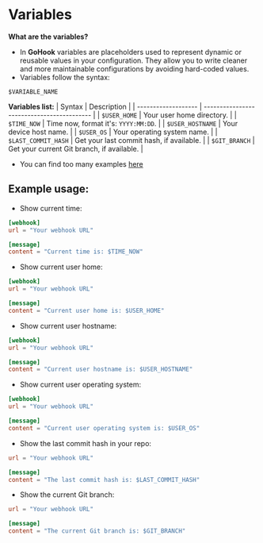 # Variables
**__What are the variables?__**
* In **GoHook** variables are placeholders used to represent dynamic or reusable values in your configuration. They allow you to write cleaner and more maintainable configurations by avoiding hard-coded values.
* Variables follow the syntax:
```
$VARIABLE_NAME
```

**__Variables list:__**
| Syntax              | Description                                |
| ------------------- | ------------------------------------------ |
| `$USER_HOME`        | Your user home directory.                  |
| `$TIME_NOW`         | Time now, format it's: `YYYY:MM:DD`.       |
| `$USER_HOSTNAME`    | Your device host name.                     |
| `$USER_OS`          | Your operating system name.                |
| `$LAST_COMMIT_HASH` | Get your last commit hash, if available.   |
| `$GIT_BRANCH`       | Get your current Git branch, if available. |
* You can find too many  examples [here](#example-usage)

## Example usage:

* Show current time:
```toml
[webhook]
url = "Your webhook URL"

[message]
content = "Current time is: $TIME_NOW"
```

* Show current user home:
```toml
[webhook]
url = "Your webhook URL"

[message]
content = "Current user home is: $USER_HOME"
```

* Show current user hostname:
```toml
[webhook]
url = "Your webhook URL"

[message]
content = "Current user hostname is: $USER_HOSTNAME"
```

* Show current user operating system:
```toml
[webhook]
url = "Your webhook URL"

[message]
content = "Current user operating system is: $USER_OS"
```

* Show the last commit hash in your repo:
```toml
url = "Your webhook URL"

[message]
content = "The last commit hash is: $LAST_COMMIT_HASH"
```

* Show the current Git branch:
```toml
url = "Your webhook URL"

[message]
content = "The current Git branch is: $GIT_BRANCH"